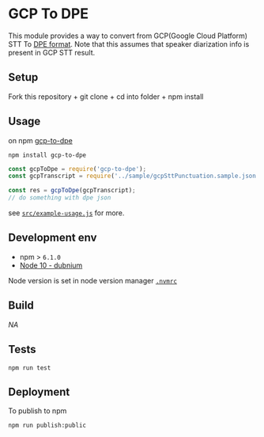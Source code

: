 # GCP To DPE

This module provides a way to convert from GCP(Google Cloud Platform) STT To [DPE format](https://github.com/bbc/digital-paper-edit).
Note that this assumes that speaker diarization info is present in GCP STT result.

## Setup

<!-- _stack - optional_
_How to build and run the code/app_ -->

Fork this repository + git clone + cd into folder + npm install

## Usage

on npm [gcp-to-dpe](https://www.npmjs.com/package/gcp-to-dpe)

```
npm install gcp-to-dpe
```

```js
const gcpToDpe = require('gcp-to-dpe');
const gcpTranscript = require('../sample/gcpSttPunctuation.sample.json');

const res = gcpToDpe(gcpTranscript);
// do something with dpe json
```

see [`src/example-usage.js`](./src/example-usage.js) for more.

<!-- ## System Architecture -->
<!-- _High level overview of system architecture_ -->

<!-- ## Documentation

There's a [docs](./docs) folder in this repository.

[docs/notes](./docs/notes) contains dev draft notes on various aspects of the project. This would generally be converted either into ADRs or guides when ready.

[docs/adr](./docs/adr) contains [Architecture Decision Record](https://github.com/joelparkerhenderson/architecture_decision_record).

> An architectural decision record (ADR) is a document that captures an important architectural decision made along with its context and consequences.

We are using [this template for ADR](https://gist.github.com/iaincollins/92923cc2c309c2751aea6f1b34b31d95) -->

## Development env

 <!-- _How to run the development environment_ -->

- npm > `6.1.0`
- [Node 10 - dubnium](https://scotch.io/tutorials/whats-new-in-node-10-dubnium)

Node version is set in node version manager [`.nvmrc`](https://github.com/creationix/nvm#nvmrc)

<!-- _Coding style convention ref optional, eg which linter to use_ -->

<!-- _Linting, github pre-push hook - optional_ -->

## Build

<!-- _How to run build_ -->

_NA_

## Tests

<!-- _How to carry out tests_ -->

```
npm run test
```

## Deployment

<!-- _How to deploy the code/app into test/staging/production_ -->

To publish to npm

```
npm run publish:public
```
